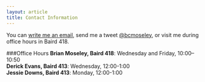 ```yaml
---
layout: article
title: Contact Information
---
```


You can [write me an email](mailto:brianmos@buffalo.edu), send me a tweet [@bcmoseley](http://www.twitter.com/bcmoseley), or visit me during office hours in Baird 418.

###Office Hours
**Brian Moseley, Baird 418**: Wednesday and Friday, 10:00–10:50  
**Derick Evans, Baird 413**: Wednesday, 12:00-1:00  
**Jessie Downs, Baird 413**: Monday, 12:00-1:00 
